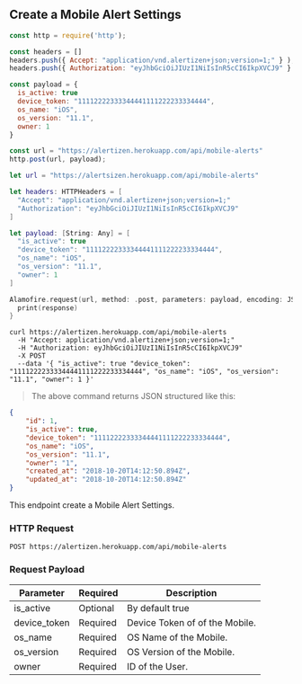 ## Create a Mobile Alert Settings

```javascript
const http = require('http');

const headers = [] 
headers.push({ Accept: "application/vnd.alertizen+json;version=1;" } ); 
headers.push({ Authorization: "eyJhbGciOiJIUzI1NiIsInR5cCI6IkpXVCJ9" } ); 

const payload = {
  is_active: true
  device_token: "11112222333344441111222233334444",
  os_name: "iOS",
  os_version: "11.1",
  owner: 1
}

const url = "https://alertizen.herokuapp.com/api/mobile-alerts"
http.post(url, payload);
```


```swift
let url = "https://alertsizen.herokuapp.com/api/mobile-alerts"

let headers: HTTPHeaders = [
  "Accept": "application/vnd.alertizen+json;version=1;"
  "Authorization": "eyJhbGciOiJIUzI1NiIsInR5cCI6IkpXVCJ9"
]

let payload: [String: Any] = [
  "is_active": true
  "device_token": "11112222333344441111222233334444",
  "os_name": "iOS",
  "os_version": "11.1",
  "owner": 1  
]

Alamofire.request(url, method: .post, parameters: payload, encoding: JSONEncoding.default, headers: headers).responseJSON { response in
  print(response)
}
```

```shell
curl https://alertizen.herokuapp.com/api/mobile-alerts
  -H "Accept: application/vnd.alertizen+json;version=1;"
  -H "Authorization: eyJhbGciOiJIUzI1NiIsInR5cCI6IkpXVCJ9"
  -X POST
  --data '{ "is_active": true "device_token": "11112222333344441111222233334444", "os_name": "iOS", "os_version": "11.1", "owner": 1 }'
```


> The above command returns JSON structured like this:

```json
{
    "id": 1,
    "is_active": true,
    "device_token": "11112222333344441111222233334444",
    "os_name": "iOS",
    "os_version": "11.1",
    "owner": "1",
    "created_at": "2018-10-20T14:12:50.894Z",
    "updated_at": "2018-10-20T14:12:50.894Z"
}
```

This endpoint create a Mobile Alert Settings.

### HTTP Request

`POST https://alertizen.herokuapp.com/api/mobile-alerts`

### Request Payload

Parameter | Required | Description
--------- | ------- | -----------
is_active | Optional | By default true
device_token | Required | Device Token of  of the Mobile.
os_name | Required | OS Name of the Mobile.
os_version | Required | OS Version of the Mobile.
owner | Required | ID of the User.




